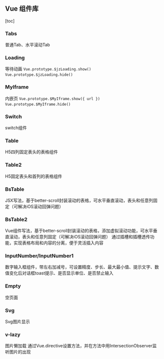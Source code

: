 ## Vue 组件库

[toc]

### Tabs
普通Tab、水平滚动Tab
&nbsp;

### Loading
等待动画
`Vue.prototype.$jzLoading.show()`
`Vue.prototype.$jzLoading.hide()`
&nbsp;

### MyIframe
内嵌页
`Vue.prototype.$MyIframe.show({ url })`
`Vue.prototype.$MyIframe.hide()`
&nbsp;

### Switch
switch组件
&nbsp;

### Table
H5四列固定表头的表格组件
&nbsp;

### Table2
H5固定表头和首列的表格组件
&nbsp;

### BsTable
JSX写法，基于better-scroll封装滚动的表格，可水平垂直滚动，表头和任意列固定（可解决iOS滚动回弹问题）
&nbsp;

### BsTable2
Vue组件写法，基于better-scroll封装滚动的表格，添加虚拟滚动功能，可水平垂直滚动，表头和任意列固定（可解决iOS滚动回弹问题）
通过插槽和插槽透传功能，实现表格布局和内容的分离，便于灵活插入内容
&nbsp;

### InputNumber/InputNumber1
数字输入框组件，带左右加减号，可设置精度、步长、最大最小值、提示文字、数值变化后对话框toast提示、是否显示单位、是否禁止输入
&nbsp;

### Empty
空页面
&nbsp;

### Svg
Svg图片显示
&nbsp;

### v-lazy
图片懒加载
通过Vue.directive设置方法，并在方法中用IntersectionObserver监听图片的出现
&nbsp;
